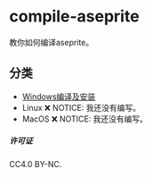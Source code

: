 # compile-aseprite
教你如何编译aseprite。

## 分类
- [Windows编译及安装](./Windows.md)
- Linux :x: NOTICE: 我还没有编写。
- MacOS :x: NOTICE: 我还没有编写。

##### 许可证
CC4.0 BY-NC.
